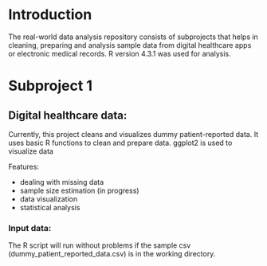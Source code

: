 # Introduction

The real-world data analysis repository consists of subprojects that helps in cleaning, preparing and analysis sample data from digital healthcare apps or electronic medical records.
R version 4.3.1 was used for analysis.

# Subproject 1
## Digital healthcare data: 
Currently, this project cleans and visualizes dummy patient-reported data. It uses basic R functions to clean and prepare data. ggplot2 is used to visualize data

Features:
- dealing with missing data
- sample size estimation (in progress)
- data visualization
- statistical analysis

### Input data:
The R script will run without problems if the sample csv (dummy_patient_reported_data.csv) is in the working directory.
